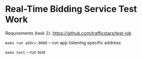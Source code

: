 # Real-Time Bidding Service Test Work
Requirements (task 2): https://github.com/trafficstars/test-job

`make run addr=:8080` – run app listening specific address

`make test` – run test

